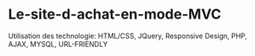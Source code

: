 # Le-site-d-achat-en-mode-MVC
Utilisation des technologie: HTML/CSS, JQuery, Responsive Design, PHP, AJAX, MYSQL, URL-FRIENDLY
